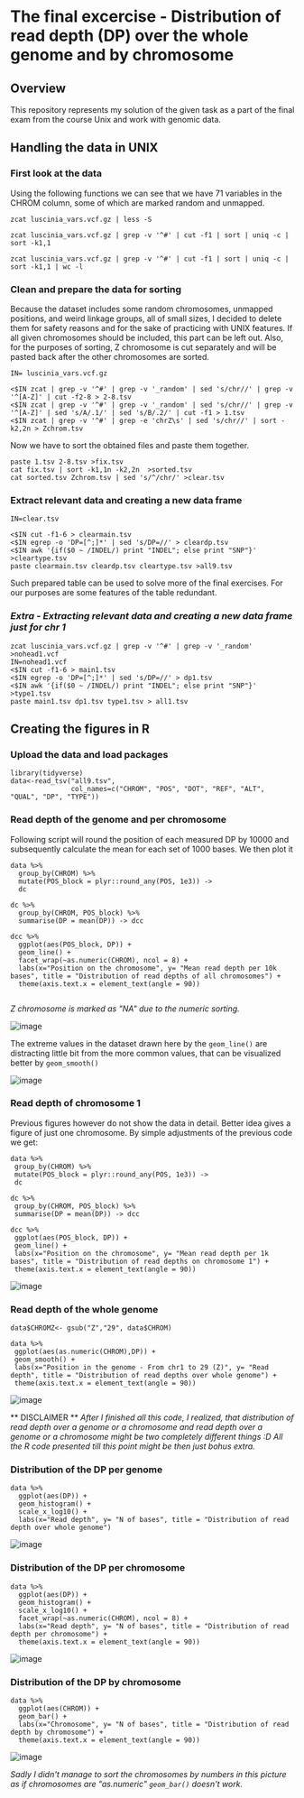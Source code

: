 # The final excercise - Distribution of read depth (DP) over the whole genome and by chromosome
## Overview
This repository represents my solution of the given task as a part of the final exam from the course Unix and work with genomic data.
## Handling the data in UNIX
### First look at the data
Using the following functions we can see that we have 71 variables in the CHROM column, some of which are marked random and unmapped.
``` 
zcat luscinia_vars.vcf.gz | less -S

zcat luscinia_vars.vcf.gz | grep -v '^#' | cut -f1 | sort | uniq -c | sort -k1,1

zcat luscinia_vars.vcf.gz | grep -v '^#' | cut -f1 | sort | uniq -c | sort -k1,1 | wc -l
```

### Clean and prepare the data for sorting
Because the dataset includes some random chromosomes, unmapped positions, and weird linkage groups, all of small sizes, I decided to delete them for safety reasons and for the sake of practicing with UNIX features. If all given chromosomes should be included, this part can be left out. Also, for the purposes of sorting, Z chromosome is cut separately and will be pasted back after the other chromosomes are sorted.

```
IN= luscinia_vars.vcf.gz

<$IN zcat | grep -v '^#' | grep -v '_random' | sed 's/chr//' | grep -v '^[A-Z]' | cut -f2-8 > 2-8.tsv
<$IN zcat | grep -v '^#' | grep -v '_random' | sed 's/chr//' | grep -v '^[A-Z]' | sed 's/A/.1/' | sed 's/B/.2/' | cut -f1 > 1.tsv
<$IN zcat | grep -v '^#' | grep -e 'chrZ\s' | sed 's/chr//' | sort -k2,2n > Zchrom.tsv
```

Now we have to sort the obtained files and paste them together.

```
paste 1.tsv 2-8.tsv >fix.tsv  
cat fix.tsv | sort -k1,1n -k2,2n  >sorted.tsv
cat sorted.tsv Zchrom.tsv | sed 's/^/chr/' >clear.tsv
 ```
 
 ### Extract relevant data and creating a new data frame
```
IN=clear.tsv

<$IN cut -f1-6 > clearmain.tsv
<$IN egrep -o 'DP=[^;]*' | sed 's/DP=//' > cleardp.tsv
<$IN awk '{if($0 ~ /INDEL/) print "INDEL"; else print "SNP"}' >cleartype.tsv
paste clearmain.tsv cleardp.tsv cleartype.tsv >all9.tsv
```
Such prepared table can be used to solve more of the final exercises. For our purposes are some features of the table redundant.

### *Extra - Extracting relevant data and creating a new data frame just for chr 1*

 ```
zcat luscinia_vars.vcf.gz | grep -v '^#' | grep -v '_random' >nohead1.vcf
IN=nohead1.vcf
<$IN cut -f1-6 > main1.tsv
<$IN egrep -o 'DP=[^;]*' | sed 's/DP=//' > dp1.tsv
<$IN awk '{if($0 ~ /INDEL/) print "INDEL"; else print "SNP"}' >type1.tsv
paste main1.tsv dp1.tsv type1.tsv > all1.tsv
```


## Creating the figures in R

### Upload the data and load packages

```
library(tidyverse)
data<-read_tsv("all9.tsv",
               col_names=c("CHROM", "POS", "DOT", "REF", "ALT", "QUAL", "DP", "TYPE"))
```

### Read depth of the genome and per chromosome

Following script will round the position of each measured DP by 10000 and subsequently calculate the mean for each set of 1000 bases. We then plot it 

```
data %>%
  group_by(CHROM) %>%
  mutate(POS_block = plyr::round_any(POS, 1e3)) ->
  dc

dc %>%
  group_by(CHROM, POS_block) %>%
  summarise(DP = mean(DP)) -> dcc

dcc %>%
  ggplot(aes(POS_block, DP)) +
  geom_line() +
  facet_wrap(~as.numeric(CHROM), ncol = 8) +
  labs(x="Position on the chromosome", y= "Mean read depth per 10k bases", title = "Distribution of read depths of all chromosomes") + 
  theme(axis.text.x = element_text(angle = 90))
  
  ```
 

*Z chromosome is marked as "NA" due to the numeric sorting.*

![image](https://user-images.githubusercontent.com/95172475/148462333-d7be0fef-31a9-4ce1-9096-7706e84a212d.png)


The extreme values in the dataset drawn here by the `geom_line()` are distracting little bit from the more common values, that can be visualized better by `geom_smooth()`

![image](https://user-images.githubusercontent.com/95172475/148462424-47ce12ec-7cac-4131-918b-1b578d11c200.png)


### Read depth of chromosome 1
Previous figures however do not show the data in detail. Better idea gives a figure of just one chromosome. 
By simple adjustments of the previous code we get:
 ```
data %>%
  group_by(CHROM) %>%
  mutate(POS_block = plyr::round_any(POS, 1e3)) ->
  dc

dc %>%
  group_by(CHROM, POS_block) %>%
  summarise(DP = mean(DP)) -> dcc

dcc %>%
  ggplot(aes(POS_block, DP)) +
  geom_line() +
  labs(x="Position on the chromosome", y= "Mean read depth per 1k bases", title = "Distribution of read depths on chromosome 1") + 
  theme(axis.text.x = element_text(angle = 90))
```

![image](https://user-images.githubusercontent.com/95172475/148462743-0542b3b1-3b58-460c-9b2e-deac1a9f1382.png)

### Read depth of the whole genome
 ```
data$CHROMZ<- gsub("Z","29", data$CHROM) 

data %>%
  ggplot(aes(as.numeric(CHROM),DP)) +
  geom_smooth() +
  labs(x="Position in the genome - From chr1 to 29 (Z)", y= "Read depth", title = "Distribution of read depths over whole genome") + 
  theme(axis.text.x = element_text(angle = 90))
  ```
  
![image](https://user-images.githubusercontent.com/95172475/148462985-cc1078ba-09d1-449a-899e-eb23e31b7c64.png)


** DISCLAIMER ** 
*After I finished all this code, I realized, that distribution of read depth over a genome or a chromosome and read depth over a genome or a chromosome might be two completely different things :D All the R code presented till this point might be then just bohus extra.*

### Distribution of the DP per genome

```
data %>%
  ggplot(aes(DP)) +
  geom_histogram() +
  scale_x_log10() + 
  labs(x="Read depth", y= "N of bases", title = "Distribution of read depth over whole genome")
```

![image](https://user-images.githubusercontent.com/95172475/148461572-8c96ddd4-f217-408a-bf24-04b72ac0e95e.png)

### Distribution of the DP per chromosome

```
data %>%
  ggplot(aes(DP)) +
  geom_histogram() +
  scale_x_log10() + 
  facet_wrap(~as.numeric(CHROM), ncol = 8) +
  labs(x="Read depth", y= "N of bases", title = "Distribution of read depth per chromosome") +
  theme(axis.text.x = element_text(angle = 90))
```
![image](https://user-images.githubusercontent.com/95172475/148463491-537fe482-9c2f-49d8-b222-bf00b7dfe5a9.png)

### Distribution of the DP by chromosome
```
data %>%
  ggplot(aes(CHROM)) +
  geom_bar() +
  labs(x="Chromosome", y= "N of bases", title = "Distribution of read depth by chromosome") +
  theme(axis.text.x = element_text(angle = 90))
```
![image](https://user-images.githubusercontent.com/95172475/148467746-ca861143-59e5-4d67-82b0-6645ed046f3d.png)

*Sadly I didn't manage to sort the chromosomes by numbers in this picture as if chromosomes are "as.numeric" `geom_bar()` doesn't work.*  

